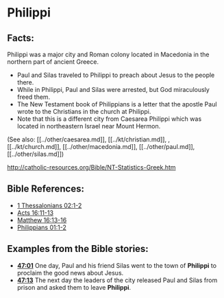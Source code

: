 # Philippi #

## Facts: ##

Philippi was a major city and Roman colony located in Macedonia in the northern part of ancient Greece.

 * Paul and Silas traveled to Philippi to preach about Jesus to the people there.
 * While in Philippi, Paul and Silas were arrested, but God miraculously freed them.
 * The New Testament book of Philippians is a letter that the apostle Paul wrote to the Christians in the church at Philippi.
 * Note that this is a different city from Caesarea Philippi which was located in northeastern Israel near Mount Hermon.
 
(See also: [[../other/caesarea.md]], [[../kt/christian.md]], , [[../kt/church.md]], [[../other/macedonia.md]], [[../other/paul.md]], [[../other/silas.md]])

http://catholic-resources.org/Bible/NT-Statistics-Greek.htm

## Bible References: ##

* [1 Thessalonians 02:1-2](en/tn/1th/help/02/01)
* [Acts 16:11-13](en/tn/act/help/16/11)
* [Matthew 16:13-16](en/tn/mat/help/16/13)
* [Philippians 01:1-2](en/tn/php/help/01/01)

## Examples from the Bible stories: ##

 * __[47:01](en/tn/obs/help/47/01)__ One day, Paul and his friend Silas went to the town of __Philippi__ to proclaim the good news about Jesus. 
 * __[47:13](en/tn/obs/help/47/13)__ The next day the leaders of the city released Paul and Silas from prison and asked them to leave __Philippi__.